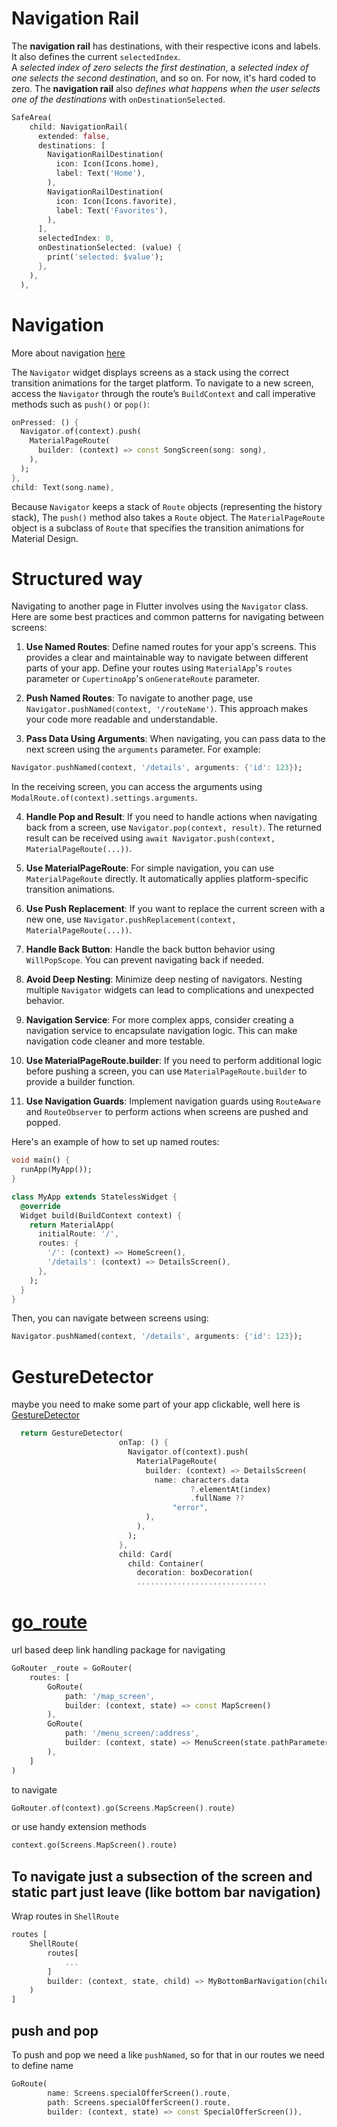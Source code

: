 # Navigation Rail
The **navigation rail** has destinations, with their respective icons and labels. It also defines the current `selectedIndex`.   
A _selected index of zero selects the first destination_, a _selected index of one selects the second destination_, and so on. For now, it's hard coded to zero.
The **navigation rail** also _defines what happens when the user selects one of the destinations_ with `onDestinationSelected`.  


```dart
SafeArea(
    child: NavigationRail(
      extended: false,
      destinations: [
        NavigationRailDestination(
          icon: Icon(Icons.home),
          label: Text('Home'),
        ),
        NavigationRailDestination(
          icon: Icon(Icons.favorite),
          label: Text('Favorites'),
        ),
      ],
      selectedIndex: 0,
      onDestinationSelected: (value) {
        print('selected: $value');
      },
    ),
  ),
```

# Navigation 
More about navigation [here](https://docs.flutter.dev/development/ui/navigation)

The `Navigator` widget displays screens as a stack using the correct transition animations for the target platform. To navigate to a new screen, access the `Navigator` through the route’s `BuildContext` and call imperative methods such as `push()` or `pop()`:

```dart
onPressed: () {
  Navigator.of(context).push(
    MaterialPageRoute(
      builder: (context) => const SongScreen(song: song),
    ),
  );
},
child: Text(song.name),
```

Because `Navigator` keeps a stack of `Route` objects (representing the history stack), The `push()` method also takes a `Route` object. The `MaterialPageRoute` object is a subclass of `Route` that specifies the transition animations for Material Design.

# Structured way
Navigating to another page in Flutter involves using the `Navigator` class. Here are some best practices and common patterns for navigating between screens:

1. **Use Named Routes**: Define named routes for your app's screens. This provides a clear and maintainable way to navigate between different parts of your app. Define your routes using `MaterialApp`'s `routes` parameter or `CupertinoApp`'s `onGenerateRoute` parameter.

2. **Push Named Routes**: To navigate to another page, use `Navigator.pushNamed(context, '/routeName')`. This approach makes your code more readable and understandable.

3. **Pass Data Using Arguments**: When navigating, you can pass data to the next screen using the `arguments` parameter. For example:

```dart
Navigator.pushNamed(context, '/details', arguments: {'id': 123});
```

In the receiving screen, you can access the arguments using `ModalRoute.of(context).settings.arguments`.

4. **Handle Pop and Result**: If you need to handle actions when navigating back from a screen, use `Navigator.pop(context, result)`. The returned result can be received using `await Navigator.push(context, MaterialPageRoute(...))`.

5. **Use MaterialPageRoute**: For simple navigation, you can use `MaterialPageRoute` directly. It automatically applies platform-specific transition animations.

6. **Use Push Replacement**: If you want to replace the current screen with a new one, use `Navigator.pushReplacement(context, MaterialPageRoute(...))`.

7. **Handle Back Button**: Handle the back button behavior using `WillPopScope`. You can prevent navigating back if needed.

8. **Avoid Deep Nesting**: Minimize deep nesting of navigators. Nesting multiple `Navigator` widgets can lead to complications and unexpected behavior.

9. **Navigation Service**: For more complex apps, consider creating a navigation service to encapsulate navigation logic. This can make navigation code cleaner and more testable.

10. **Use MaterialPageRoute.builder**: If you need to perform additional logic before pushing a screen, you can use `MaterialPageRoute.builder` to provide a builder function.

11. **Use Navigation Guards**: Implement navigation guards using `RouteAware` and `RouteObserver` to perform actions when screens are pushed and popped.

Here's an example of how to set up named routes:

```dart
void main() {
  runApp(MyApp());
}

class MyApp extends StatelessWidget {
  @override
  Widget build(BuildContext context) {
    return MaterialApp(
      initialRoute: '/',
      routes: {
        '/': (context) => HomeScreen(),
        '/details': (context) => DetailsScreen(),
      },
    );
  }
}
```

Then, you can navigate between screens using:

```dart
Navigator.pushNamed(context, '/details', arguments: {'id': 123});
```

# GestureDetector
maybe you need to make some part of your app clickable, well here is [GestureDetector](https://docs.flutter.dev/cookbook/gestures/handling-taps)

```dart
  return GestureDetector(
                        onTap: () {
                          Navigator.of(context).push(
                            MaterialPageRoute(
                              builder: (context) => DetailsScreen(
                                name: characters.data
                                        ?.elementAt(index)
                                        .fullName ??
                                    "error",
                              ),
                            ),
                          );
                        },
                        child: Card(
                          child: Container(
                            decoration: boxDecoration(
                            .............................
```

# [go_route](https://pub.dev/documentation/go_router/latest/index.html)
url based deep link handling package for navigating
```dart
GoRouter _route = GoRouter(
    routes: [
        GoRoute(
            path: '/map_screen',
            builder: (context, state) => const MapScreen()
        ),
        GoRoute(
            path: '/menu_screen/:address',
            builder: (context, state) => MenuScreen(state.pathParameters['address'] ?? 'routing_error')
        ),
    ]
)
```
to navigate
```dart
GoRouter.of(context).go(Screens.MapScreen().route)
```
or use handy extension methods
```dart
context.go(Screens.MapScreen().route)
```

## To navigate just a subsection of the screen and static part just leave (like bottom bar navigation)
Wrap routes in `ShellRoute`
```dart
routes [
    ShellRoute(
        routes[
            ...
        ]
        builder: (context, state, child) => MyBottomBarNavigation(child)
    )
]
```
## push and pop
To push and pop we need a like `pushNamed`, so for that in our routes we need to define name
```dart
GoRoute(
        name: Screens.specialOfferScreen().route,
        path: Screens.specialOfferScreen().route,
        builder: (context, state) => const SpecialOfferScreen()),
```
